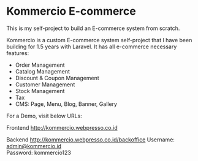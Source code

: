 # Kommercio E-commerce

This is my self-project to build an E-commerce system from scratch.

Kommercio is a custom E-commerce system self-project that I have been building for 1.5 years with Laravel.
It has all e-commerce necessary features:
- Order Management
- Catalog Management
- Discount & Coupon Management
- Customer Management
- Stock Management
- Tax
- CMS: Page, Menu, Blog, Banner, Gallery

For a Demo, visit below URLs:

Frontend
http://kommercio.webpresso.co.id

Backend
http://kommercio.webpresso.co.id/backoffice
Username: admin@kommercio.id  
Password: kommercio123
